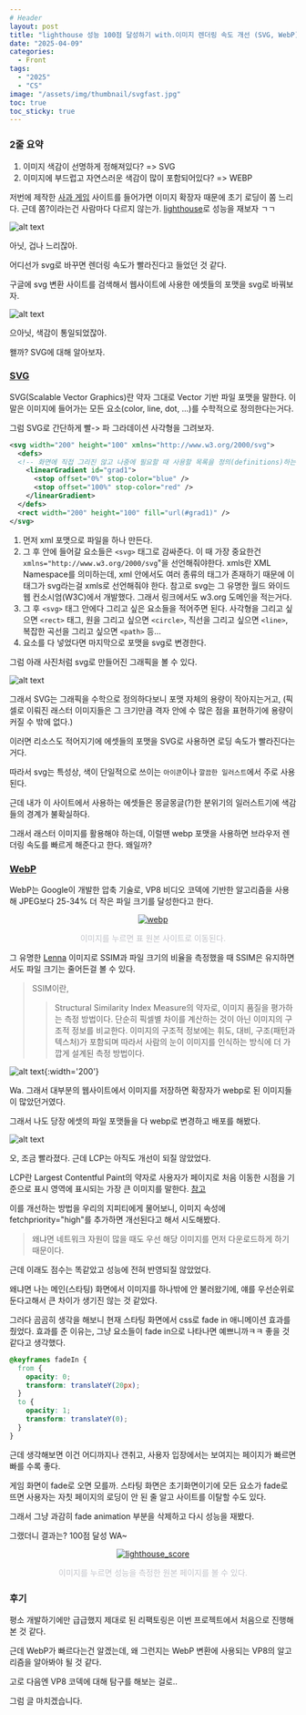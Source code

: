 ```yaml
---
# Header
layout: post
title: "lighthouse 성능 100점 달성하기 with.이미지 렌더링 속도 개선 (SVG, WebP)"
date: "2025-04-09"
categories:
  - Front
tags: 
  - "2025"
  - "CS"
image: "/assets/img/thumbnail/svgfast.jpg"
toc: true
toc_sticky: true
---
```


### 2줄 요약
1. 이미지 색감이 선명하게 정해져있다? => SVG
2. 이미지에 부드럽고 자연스러운 색감이 많이 포함되어있다? => WEBP

저번에 제작한 [사과 게임](https://drag-make-11-front.vercel.app/) 사이트를 들어가면 이미지 확장자 때문에 초기 로딩이 쫌 느리다.
근데 쫌?이라는건 사람마다 다르지 않는가. [lighthouse](https://en.wikipedia.org/wiki/Lighthouse_(software))로 성능을 재보자 ㄱㄱ

![alt text](/assets/img/posts/250409/1.png)

아닛, 겁나 느리잖아.

어디선가 svg로 바꾸면 렌더링 속도가 빨라진다고 들었던 것 같다.

구글에 svg 변환 사이트를 검색해서 웹사이트에 사용한 에셋들의 포맷을 svg로 바꿔보자.

![alt text](/assets/img/posts/250409/2.jpg)

으아닛, 색감이 통일되었잖아.

왤까? SVG에 대해 알아보자.

### [SVG](https://www.adobe.com/kr/creativecloud/file-types/image/vector/svg-file.html)
SVG(Scalable Vector Graphics)란 약자 그대로 Vector 기반 파일 포맷을 말한다. 이 말은 이미지에 들어가는 모든 요소(color, line, dot, ...)를 수학적으로 정의한다는거다.

그럼 SVG로 간단하게 빨-> 파 그라데이션 사각형을 그려보자.

```xml
<svg width="200" height="100" xmlns="http://www.w3.org/2000/svg">
  <defs>
  <!-- 화면에 직접 그리진 않고 나중에 필요할 때 사용할 목록을 정의(definitions)하는 구간 -->
    <linearGradient id="grad1">
      <stop offset="0%" stop-color="blue" />
      <stop offset="100%" stop-color="red" />
    </linearGradient>
  </defs>
  <rect width="200" height="100" fill="url(#grad1)" />
</svg>
```

1. 먼저 xml 포맷으로 파일을 하나 만든다.
2. 그 후 안에 들어갈 요소들은 `<svg>` 태그로 감싸준다. 이 때 가장 중요한건 `xmlns="http://www.w3.org/2000/svg`"을 선언해줘야한다. xmls란 XML Namespace를 의미하는데, xml 안에서도 여러 종류의 태그가 존재하기 때문에 이 태그가 svg라는걸 xmls로 선언해줘야 한다. 참고로 svg는 그 유명한 월드 와이드 웹 컨소시엄(W3C)에서 개발했다. 그래서 링크에서도 w3.org 도메인을 적는거다.
3. 그 후 `<svg>` 태그 안에다 그리고 싶은 요소들을 적어주면 된다. 사각형을 그리고 싶으면 `<rect>` 태그, 원을 그리고 싶으면 `<circle>`, 직선을 그리고 싶으면 `<line>`, 복잡한 곡선을 그리고 싶으면 `<path>` 등...
4. 요소를 다 넣었다면 마지막으로 포맷을 svg로 변경한다. 

그럼 아래 사진처럼 svg로 만들어진 그래픽을 볼 수 있다.

![alt text](/assets/img/posts/250409/3.png)

그래서 SVG는 그래픽을 수학으로 정의하다보니 포맷 자체의 용량이 작아지는거고, (픽셀로 이뤄진 래스터 이미지들은 그 크기만큼 격자 안에 수 많은 점을 표현하기에 용량이 커질 수 밖에 없다.)

이러면 리소스도 적어지기에 에셋들의 포맷을 SVG로 사용하면 로딩 속도가 빨라진다는거다.

따라서 svg는 특성상, 색이 단일적으로 쓰이는 `아이콘`이나 `깔끔한 일러스트`에서 주로 사용된다.

근데 내가 이 사이트에서 사용하는 에셋들은 몽글몽글(?)한 분위기의 일러스트기에 색감들의 경계가 불확실하다. 

그래서 래스터 이미지를 활용해야 하는데, 이럴땐 webp 포맷을 사용하면 브라우저 렌더링 속도를 빠르게 해준다고 한다. 왜일까?

### [WebP](https://developers.google.com/speed/webp?hl=ko)
WebP는 Google이 개발한 압축 기술로, VP8 비디오 코덱에 기반한 알고리즘을 사용해 JPEG보다 25-34% 더 작은 파일 크기를 달성한다고 한다.

<p align="center"><a href="https://developers.google.com/speed/webp/docs/webp_study?hl=ko"><img src= "/assets/img/posts/250409/4.png" alt="webp"></a></p>
<p align="center" style="color:#c3c4ca;">이미지를 누르면 표 원본 사이트로 이동된다.</p>

그 유명한 [Lenna](https://en.wikipedia.org/wiki/Lenna) 이미지로 SSIM과 파일 크기의 비율을 측정했을 때 SSIM은 유지하면서도 파일 크기는 줄어든걸 볼 수 있다.

> SSIM이란, 
>> Structural Similarity Index Measure의 약자로, 이미지 품질을 평가하는 측정 방법이다. 단순히 픽셀별 차이를 계산하는 것이 아닌 이미지의 구조적 정보를 비교한다. 이미지의 구조적 정보에는 휘도, 대비, 구조(패턴과 텍스처)가 포함되며 따라서 사람의 눈이 이미지를 인식하는 방식에 더 가깝게 설계된 측정 방법이다.

![alt text](https://i.namu.wiki/i/YwRsVptxVwZIvI42MDBajz9c9vSY48vpXk8UdYRnGo2mqugFkTRprJC7EudbgsnoYEE2RnlbqZBNyqPSMS3xqA.webp){:width='200'}

Wa. 그래서 대부분의 웹사이트에서 이미지를 저장하면 확장자가 webp로 된 이미지들이 많았던거였다.

그래서 나도 당장 에셋의 파일 포맷들을 다 webp로 변경하고 배포를 해봤다.

![alt text](/assets/img/posts/250409/5.png)

오, 조금 빨라졌다. 근데 LCP는 아직도 개선이 되질 않았었다.

LCP란 Largest Contentful Paint의 약자로 사용자가 페이지로 처음 이동한 시점을 기준으로 표시 영역에 표시되는 가장 큰 이미지를 말한다. [참고](https://web.dev/articles/lcp?hl=ko)

이를 개선하는 방법을 우리의 지피티에게 물어보니, 이미지 속성에 fetchpriority="high"를 추가하면 개선된다고 해서 시도해봤다.

>왜냐면 네트워크 자원이 많을 때도 우선 해당 이미지를 먼저 다운로드하게 하기 때문이다.

근데 이래도 점수는 똑같았고 성능에 전혀 반영되질 않았었다. 

왜냐면 나는 메인(스타팅) 화면에서 이미지를 하나밖에 안 불러왔기에, 얘를 우선순위로 둔다고해서 큰 차이가 생기진 않는 것 같았다.

그러다 곰곰히 생각을 해보니 현재 스타팅 화면에서 css로 fade in 애니메이션 효과를 줬었다.
효과를 준 이유는, 그냥 요소들이 fade in으로 나타나면 예쁘니까ㅋㅋ 좋을 것 같다고 생각했다.

```css
@keyframes fadeIn {
  from {
    opacity: 0;
    transform: translateY(20px);
  }
  to {
    opacity: 1;
    transform: translateY(0);
  }
}
```

근데 생각해보면 이건 어디까지나 갠취고, 사용자 입장에서는 보여지는 페이지가 빠르면 빠를 수록 좋다.

게임 화면이 fade로 오면 모를까. 스타팅 화면은 초기화면이기에 모든 요소가 fade로 뜨면 사용자는 자칫 페이지의 로딩이 안 된 줄 알고 사이트를 이탈할 수도 있다.

그래서 그냥 과감히 fade animation 부분을 삭제하고 다시 성능을 재봤다.

그랬더니 결과는? 100점 달성 WA~

<p align="center"><a href="https://pagespeed.web.dev/analysis/https-drag-make-11-front-vercel-app/oolqso1br7?form_factor=desktop&category=performance&category=accessibility&category=best-practices&category=seo&hl=ko&utm_source=lh-chrome-ext"><img src= "/assets/img/posts/250409/6.png" alt="lighthouse_score"></a></p>
<p align="center" style="color:#c3c4ca;">이미지를 누르면 성능을 측정한 원본 페이지를 볼 수 있다.</p>

### 후기
평소 개발하기에만 급급했지 제대로 된 리팩토링은 이번 프로젝트에서 처음으로 진행해본 것 같다. 

근데 WebP가 빠르다는건 알겠는데, 왜 그런지는 WebP 변환에 사용되는 VP8의 알고리즘을 알아봐야 될 것 같다.

고로 다음엔 VP8 코덱에 대해 탐구를 해보는 걸로..

그럼 글 마치겠습니다.